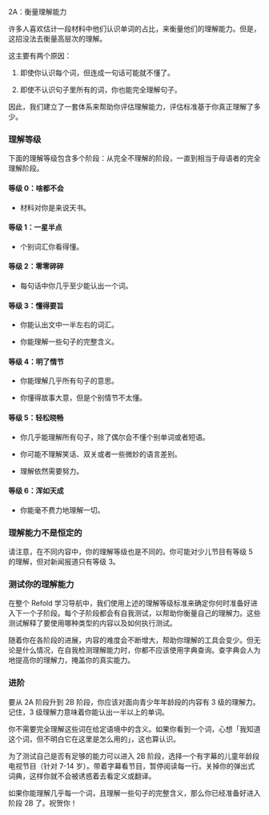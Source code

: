 2A：衡量理解能力

许多人喜欢估计一段材料中他们认识单词的占比，来衡量他们的理解能力。但是，这招没法去衡量高层次的理解。

这主要有两个原因：

1. 即使你认识每个词，但连成一句话可能就不懂了。

2. 即使不认识句子里所有的词，你也能完全理解句子。

因此，我们建立了一套体系来帮助你评估理解能力，评估标准基于你真正理解了多少。

### 理解等级

下面的理解等级包含多个阶段：从完全不理解的阶段，一直到相当于母语者的完全理解阶段。

#### 等级 0：啥都不会

- 材料对你是来说天书。

#### 等级 1：一星半点

- 个别词汇你看得懂。

#### 等级 2：零零碎碎

- 每句话中你几乎至少能认出一个词。

#### 等级 3：懂得要旨

- 你能认出文中一半左右的词汇。

- 你能理解一些句子的完整含义。

#### 等级 4：明了情节

- 你能理解几乎所有句子的意思。

- 你懂得故事大意，但是个别情节不太懂。

#### 等级 5：轻松晓畅

- 你几乎能理解所有句子，除了偶尔会不懂个别单词或者短语。

- 你可能不理解笑话、双关或者一些微妙的语言差别。

- 理解依然需要努力。

#### 等级 6：浑如天成

- 你能毫不费力地理解一切。

### 理解能力不是恒定的

请注意，在不同内容中，你的理解等级也是不同的。你可能对少儿节目有等级 5 的理解，但对新闻报道只有等级 3。

### 测试你的理解能力

在整个 Refold 学习导航中，我们使用上述的理解等级标准来确定你何时准备好进入下一个子阶段。每个子阶段都会有自我测试，以帮助你衡量自己的理解力。这些测试解释了要使用哪种类型的内容以及如何执行测试。

随着你在各阶段的进展，内容的难度会不断增大，帮助你理解的工具会变少。但无论是什么情况，在自我检测理解能力时，你都不应该使用字典查询。查字典会人为地提高你的理解力，掩盖你的真实能力。

### 进阶

要从 2A 阶段升到 2B 阶段，你应该对面向青少年年龄段的内容有 3 级的理解力。记住，3 级理解力意味着你能认出一半以上的单词。

你不需要完全理解这些词在给定语境中的含义。如果你看到一个词，心想「我知道这个词，但不明白它在这里是怎么用的」，这也算认识。

为了测试自己是否有足够的能力可以进入 2B 阶段，选择一个有字幕的儿童年龄段电视节目（针对 7-14 岁）。带着字幕看节目，暂停阅读每一行。关掉你的弹出式词典，这样你就不会被诱惑着去看定义或翻译。

如果你能理解几乎每一个词，且理解一些句子的完整含义，那么你已经准备好进入阶段 2B 了。祝贺你！